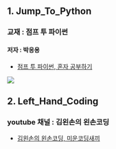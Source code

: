 ## 1. Jump_To_Python

### 교재 : 점프 투 파이썬
#### 저자 : 박응용

* <a href="https://wikidocs.net/book/1" target="_blank">점프 투 파이썬, 혼자 공부하기</a>

![](https://wikidocs.net/images/book/j2p_title_new2_S1JyeeE.jpg)





## 2. Left_Hand_Coding

### youtube 채널 : 김왼손의 왼손코딩

* <a href="https://www.youtube.com/channel/UC0h8NzL2vllvp3PjdoYSK4g/featured" target="_blank">김왼손의 왼손코딩, 미운코딩새끼 </a>

